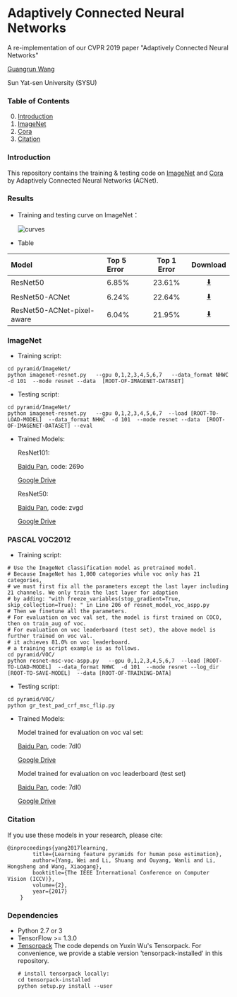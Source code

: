 # Adaptively Connected Neural Networks
A re-implementation of our CVPR 2019 paper "Adaptively Connected Neural Networks"

[Guangrun Wang](https://wanggrun.github.io/) 

Sun Yat-sen University (SYSU)

### Table of Contents
0. [Introduction](#introduction)
0. [ImageNet](#imagenet)
0. [Cora](#cora)
0. [Citation](#citation)

### Introduction

This repository contains the training & testing code on [ImageNet](http://image-net.org/challenges/LSVRC/2015/) and [Cora](http://linqs.cs.umd.edu/projects/projects/lbc/) by Adaptively Connected Neural Networks (ACNet). 


### Results

+ Training and testing curve on ImageNet：

   ![curves](https://github.com/wanggrun/Adaptively-Connected-Neural-Networks/blob/master/intro.jpg)
   

+ Table

| Model            | Top 5 Error | Top 1 Error | Download                                                                          |
|:-----------------|:------------|:-----------:|:---------------------------------------------------------------------------------:|
| ResNet50         | 6.85%       | 23.61%      | [:arrow_down:](http://models.tensorpack.com/ResNet/ImageNet-ResNet50.npz)         |
| ResNet50-ACNet   | 6.24%       | 22.64%      | [:arrow_down:](http://models.tensorpack.com/ResNet/ImageNet-ResNet50-SE.npz)      |
| ResNet50-ACNet-pixel-aware| 6.04%       | 21.95%      | [:arrow_down:](http://models.tensorpack.com/ResNet/ImageNet-ResNet101.npz)        |

### ImageNet

+ Training script:
```
cd pyramid/ImageNet/
python imagenet-resnet.py   --gpu 0,1,2,3,4,5,6,7   --data_format NHWC  -d 101  --mode resnet --data  [ROOT-OF-IMAGENET-DATASET]
```

+ Testing script:
```
cd pyramid/ImageNet/
python imagenet-resnet.py   --gpu 0,1,2,3,4,5,6,7  --load [ROOT-TO-LOAD-MODEL]  --data_format NHWC  -d 101  --mode resnet --data  [ROOT-OF-IMAGENET-DATASET] --eval
```

+ Trained Models:
   
   ResNet101:

   [Baidu Pan](https://pan.baidu.com/s/1SKEmrjcYA-NR9oFBOD7Y2w), code: 269o

   [Google Drive](https://drive.google.com/drive/folders/1pVSCQ6gap0b73FFr8bF-5p5Am6e2rXRr?usp=sharing)

   ResNet50:

   [Baidu Pan](https://pan.baidu.com/s/1ADYUt0QL1Vq42uqz75-W0A), code: zvgd

   [Google Drive](https://drive.google.com/drive/folders/1zcwLZVFdm8PONL_R6_8TNSLvb1vs6Lh7?usp=sharing)


### PASCAL VOC2012

+ Training script:
```
# Use the ImageNet classification model as pretrained model.
# Because ImageNet has 1,000 categories while voc only has 21 categories, 
# we must first fix all the parameters except the last layer including 21 channels. We only train the last layer for adaption
# by adding: "with freeze_variables(stop_gradient=True, skip_collection=True): " in Line 206 of resnet_model_voc_aspp.py
# Then we finetune all the parameters.
# For evaluation on voc val set, the model is first trained on COCO, then on train_aug of voc. 
# For evaluation on voc leaderboard (test set), the above model is further trained on voc val.
# it achieves 81.0% on voc leaderboard.
# a training script example is as follows.
cd pyramid/VOC/
python resnet-msc-voc-aspp.py   --gpu 0,1,2,3,4,5,6,7  --load [ROOT-TO-LOAD-MODEL]  --data_format NHWC  -d 101  --mode resnet --log_dir [ROOT-TO-SAVE-MODEL]  --data [ROOT-OF-TRAINING-DATA]
```

+ Testing script:
```
cd pyramid/VOC/
python gr_test_pad_crf_msc_flip.py 
```


+ Trained Models:

   Model trained for evaluation on voc val set:

   [Baidu Pan](https://pan.baidu.com/s/1C7r10EeZEOIn0njRCuuR1g), code: 7dl0

   [Google Drive](https://drive.google.com/drive/folders/1c3Fr6yC_rwXGF4hJB4ADmtd2AF8wsO51?usp=sharing)

   Model trained for evaluation on voc leaderboard (test set)

   [Baidu Pan](https://pan.baidu.com/s/1C7r10EeZEOIn0njRCuuR1g), code: 7dl0

   [Google Drive](https://drive.google.com/drive/folders/1c3Fr6yC_rwXGF4hJB4ADmtd2AF8wsO51?usp=sharing)

### Citation

If you use these models in your research, please cite:

	@inproceedings{yang2017learning,
            title={Learning feature pyramids for human pose estimation},
            author={Yang, Wei and Li, Shuang and Ouyang, Wanli and Li, Hongsheng and Wang, Xiaogang},
            booktitle={The IEEE International Conference on Computer Vision (ICCV)},
            volume={2},
            year={2017}
        }

### Dependencies
+ Python 2.7 or 3
+ TensorFlow >= 1.3.0
+ [Tensorpack](https://github.com/ppwwyyxx/tensorpack)
   The code depends on Yuxin Wu's Tensorpack. For convenience, we provide a stable version 'tensorpack-installed' in this repository. 
   ```
   # install tensorpack locally:
   cd tensorpack-installed
   python setup.py install --user
   ```
